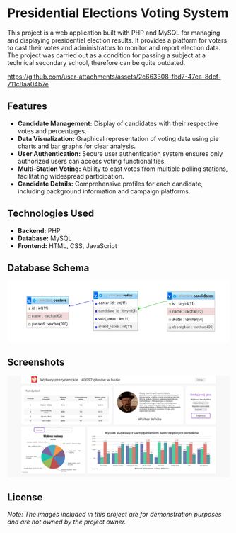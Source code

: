 # Presidential Elections Voting System

This project is a web application built with PHP and MySQL for managing and displaying presidential election results. It provides a platform for voters to cast their votes and administrators to monitor and report election data. The project was carried out as a condition for passing a subject at a technical secondary school, therefore can be quite outdated. 

https://github.com/user-attachments/assets/2c663308-fbd7-47ca-8dcf-711c8aa04b7e

## Features

- **Candidate Management:** Display of candidates with their respective votes and percentages.
- **Data Visualization:** Graphical representation of voting data using pie charts and bar graphs for clear analysis.
- **User Authentication:** Secure user authentication system ensures only authorized users can access voting functionalities.
- **Multi-Station Voting:** Ability to cast votes from multiple polling stations, facilitating widespread participation.
- **Candidate Details:** Comprehensive profiles for each candidate, including background information and campaign platforms.

## Technologies Used

- **Backend:** PHP
- **Database:** MySQL
- **Frontend:** HTML, CSS, JavaScript

## Database Schema

![Election Screenshot](./media//database.png)

## Screenshots

![Election Screenshot](./media/screenshot.png)

## License
*Note: The images included in this project are for demonstration purposes and are not owned by the project owner.*

